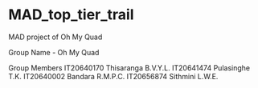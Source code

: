 # MAD_top_tier_trail
MAD project of Oh My Quad

Group Name - Oh My Quad

Group Members
        IT20640170	Thisaranga B.V.Y.L.
        IT20641474	Pulasinghe T.K.
        IT20640002	Bandara R.M.P.C.
        IT20656874	Sithmini L.W.E.
